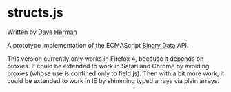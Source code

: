 # structs.js

Written by [Dave Herman](http://blog.mozilla.com/dherman)

A prototype implementation of the ECMAScript [Binary Data](http://wiki.ecmascript.org/doku.php?id=strawman:binary_data) API.

This version currently only works in Firefox 4, because it depends on proxies. It could be extended to work in Safari and Chrome by avoiding proxies (whose use is confined only to field.js). Then with a bit more work, it could be extended to work in IE by shimming typed arrays via plain arrays.
